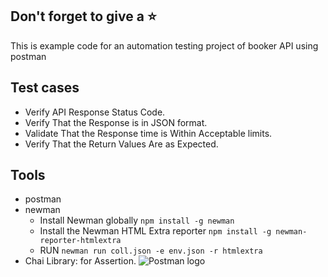 ## Don't forget to give a :star:
This is example code for an automation testing project of booker API using postman
## Test cases
- Verify API Response Status Code.
- Verify That the Response is in JSON format.
- Validate That the Response time is Within Acceptable limits.
- Verify That the Return Values Are as Expected.
## Tools
- postman
- newman
  - Install Newman globally ```npm install -g newman```
  - Install the Newman HTML Extra reporter ```npm install -g newman-reporter-htmlextra```
  - RUN ```newman run coll.json -e env.json -r htmlextra```
- Chai Library: for Assertion.
![Postman logo](https://assets.getpostman.com/common-share/postman-github-logo.png "Postman logo")

